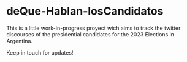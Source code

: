 # deQue-Hablan-losCandidatos

This is a little work-in-progress proyect wich aims to track
the twitter discourses of the presidential candidates for
the 2023 Elections in Argentina.

Keep in touch for updates!
